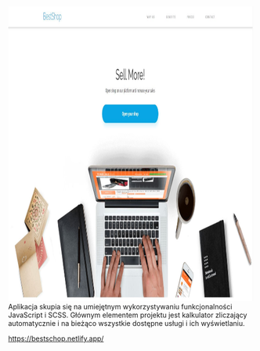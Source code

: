 <img src="./assets/Przechwytywanie2.JPG" alt="Girl in a jacket" width="500" height="600">
Aplikacja skupia się na umiejętnym wykorzystywaniu funkcjonalności JavaScript i SCSS. 
Głównym elementem projektu jest kalkulator zliczający  automatycznie i na bieżąco wszystkie dostępne usługi i ich wyświetlaniu.

https://bestschop.netlify.app/
